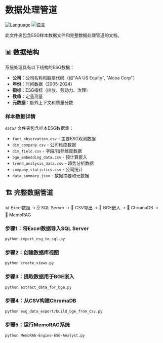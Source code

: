 # 数据处理管道

[![Language](https://img.shields.io/badge/Language-English-blue)](README.md)
[![语言](https://img.shields.io/badge/语言-中文-red)](README.zh-CN.md)

此文件夹包含ESG样本数据文件和完整数据处理管道的文档。

## 📊 数据结构

系统处理具有以下结构的ESG数据：
- **公司**：公司名称和股票代码（如"AA US Equity", "Alcoa Corp"）
- **年份**：时间数据（2005-2024）
- **指标**：ESG指标（排放、劳动力、治理）
- **数值**：定量测量
- **元数据**：额外上下文和质量分数

### 样本数据详情

`data/` 文件夹包含样本ESG数据集：
- `fact_observation.csv` - 主要ESG观测数据
- `dim_company.csv` - 公司维度数据
- `dim_field.csv` - 字段/指标维度数据
- `bge_embedding_data.csv` - 预计算嵌入
- `trend_analysis_data.csv` - 趋势分析数据
- `company_statistics.csv` - 公司统计
- `data_summary.json` - 数据摘要和元数据

## 🏗️ 完整数据管道

📊 Excel数据 → 🗄️ SQL Server → 📝 CSV导出 → 🧠 BGE嵌入 → 💾 ChromaDB → 🤖 MemoRAG

### 步骤1：将Excel数据导入SQL Server
```bash
python import_esg_to_sql.py
```

### 步骤2：创建数据库视图
```bash
python create_views.py
```

### 步骤3：提取数据用于BGE嵌入
```bash
python extract_data_for_bge.py
```

### 步骤4：从CSV构建ChromaDB
```bash
python esg_data_export/build_bge_from_csv.py
```

### 步骤5：运行MemoRAG系统
```bash
python MemoRAG-Engine-ESG-Analyst.py
```


